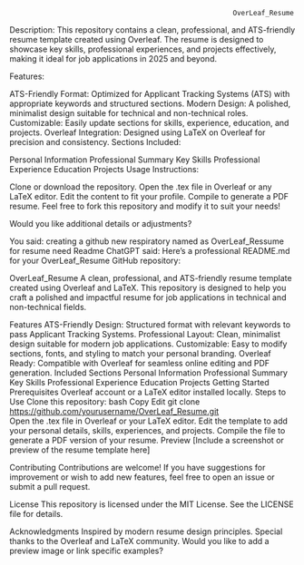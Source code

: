 ﻿                                                           OverLeaf_Resume
                           
Description:
This repository contains a clean, professional, and ATS-friendly resume template created using Overleaf. The resume is designed to showcase key skills, professional experiences, and projects effectively, making it ideal for job applications in 2025 and beyond.

Features:

ATS-Friendly Format: Optimized for Applicant Tracking Systems (ATS) with appropriate keywords and structured sections.
Modern Design: A polished, minimalist design suitable for technical and non-technical roles.
Customizable: Easily update sections for skills, experience, education, and projects.
Overleaf Integration: Designed using LaTeX on Overleaf for precision and consistency.
Sections Included:

Personal Information
Professional Summary
Key Skills
Professional Experience
Education
Projects
Usage Instructions:

Clone or download the repository.
Open the .tex file in Overleaf or any LaTeX editor.
Edit the content to fit your profile.
Compile to generate a PDF resume.
Feel free to fork this repository and modify it to suit your needs!

Would you like additional details or adjustments?







You said:
creating a github new respiratory named as OverLeaf_Ressume for resume need Readme
ChatGPT said:
Here’s a professional README.md for your OverLeaf_Resume GitHub repository:

OverLeaf_Resume
A clean, professional, and ATS-friendly resume template created using Overleaf and LaTeX. This repository is designed to help you craft a polished and impactful resume for job applications in technical and non-technical fields.

Features
ATS-Friendly Design: Structured format with relevant keywords to pass Applicant Tracking Systems.
Professional Layout: Clean, minimalist design suitable for modern job applications.
Customizable: Easy to modify sections, fonts, and styling to match your personal branding.
Overleaf Ready: Compatible with Overleaf for seamless online editing and PDF generation.
Included Sections
Personal Information
Professional Summary
Key Skills
Professional Experience
Education
Projects
Getting Started
Prerequisites
Overleaf account or a LaTeX editor installed locally.
Steps to Use
Clone this repository:
bash
Copy
Edit
git clone https://github.com/yourusername/OverLeaf_Resume.git  
Open the .tex file in Overleaf or your LaTeX editor.
Edit the template to add your personal details, skills, experiences, and projects.
Compile the file to generate a PDF version of your resume.
Preview
[Include a screenshot or preview of the resume template here]

Contributing
Contributions are welcome! If you have suggestions for improvement or wish to add new features, feel free to open an issue or submit a pull request.

License
This repository is licensed under the MIT License. See the LICENSE file for details.

Acknowledgments
Inspired by modern resume design principles.
Special thanks to the Overleaf and LaTeX community.
Would you like to add a preview image or link specific examples?
